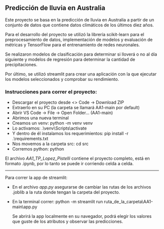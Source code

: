 ## Predicción de lluvia en Australia

Este proyecto se basa en la predicción de lluvia en Australia a partir de un conjunto de datos que contiene datos climáticos de los últimos diez años.

Para el desarrollo del proyecto se utilizó la librería scikit-learn para el preprocesamiento de datos, implementación de modelos y evaluación de métricas y TensorFlow para el entrenamiento de redes neuronales.

Se realizaron modelos de clasificación para determinar si lloverá o no al día siguiente y modelos de regresión para determinar la cantidad de precipitaciones.

Por último, se utilizó streamlit para crear una aplicación con la que ejecutar los modelos seleccionados y comprobar su rendimiento. 


### Instrucciones para correr el proyecto:
* Descargar el proyecto desde <> Code -> Download ZIP
* Extraerlo en su PC (la carpeta se llamará AA1-main por default)
* Abrir VS Code -> File -> Open Folder... (AA1-main)
* Abrimos una nueva terminal
* Creamos un venv: python -m venv venv
* Lo activamos: .\venv\Scripts\activate
* Y dentro de él instalamos los requerimientos: pip install -r .\requirements.txt
* Nos movemos a la carpeta src: cd src
* Corremos python: python

El archivo _AA1_TP_Lopez_Pistelli_ contiene el proyecto completo, está en formato .ipynb, por lo tanto se puede ir corriendo celda a celda.

---
Para correr la app de streamlit:

* En el archivo _app.py_ asegurarse de cambiar las rutas de los archivos .joblib a la ruta donde tengan la carpeta del proyecto.
* En la terminal correr: python -m streamlit run ruta_de_la_carpeta\AA1-main\app.py

  Se abrirá la app localmente en su navegador, podrá elegir los valores que guste de los atributos y observar las predicciones.
